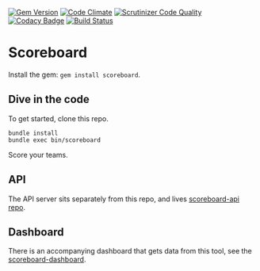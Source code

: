 [![Gem Version](https://badge.fury.io/rb/scoreboard.svg)](https://badge.fury.io/rb/scoreboard) [![Code Climate](https://codeclimate.com/github/jbavari/scoreboard-cli/badges/gpa.svg)](https://codeclimate.com/github/jbavari/scoreboard-cli) [![Scrutinizer Code Quality](https://scrutinizer-ci.com/g/jbavari/scoreboard-cli/badges/quality-score.png?b=master)](https://scrutinizer-ci.com/g/jbavari/scoreboard-cli/?branch=master) [![Codacy Badge](https://api.codacy.com/project/badge/grade/ed148b6b39084a2d980fa41d721b4e49)](https://www.codacy.com/app/jbavari/scoreboard-cli) [![Build Status](https://scrutinizer-ci.com/g/jbavari/scoreboard-cli/badges/build.png?b=master)](https://scrutinizer-ci.com/g/jbavari/scoreboard-cli/build-status/master) 



# Scoreboard

Install the gem: `gem install scoreboard`.

## Dive in the code

To get started, clone this repo.

```
bundle install
bundle exec bin/scoreboard
```

Score your teams.

## API

The API server sits separately from this repo, and lives [scoreboard-api repo](https://github.com/jbavari/scoreboard-api).


## Dashboard

There is an accompanying dashboard that gets data from this tool, see the [scoreboard-dashboard](https://github.com/jbavari/scoreboard-dashboard).
